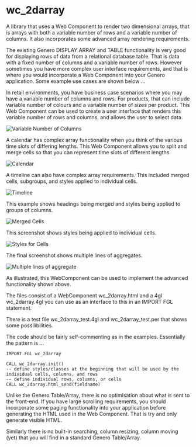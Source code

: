 # wc_2darray
A library that uses a Web Component to render two dimensional arrays, that is arrays with both a variable number of rows and a variable number of columns.  It also incorporates some advanced array rendering requirements.

The existing Genero DISPLAY ARRAY and TABLE functionality is very good for displaying rows of data from a relational database table.  That is data with a fixed number of columns and a variable number of rows.  However sometimes you have more complex user interface requirements, and that is where you would incorporate a Web Component into your Genero application.  Some example use cases are shown below ...

In retail environments, you have business case scenarios where you may have a variable number of columns and rows.  For products, that can include variable number of colours and a variable number of sizes per product.  This Web Component can be used to create a user interface that renders this variable number of rows and columns, and allows the user to select data.

![Variable Number of Columns](https://user-images.githubusercontent.com/13615993/32204980-7020f576-be51-11e7-9c9b-400db28edf29.png)

A calendar has complex array functionality when you think of the various time slots of differing lengths.  This Web Component allows you to split and merge cells so that you can represent time slots of different lengths.

![Calendar](https://user-images.githubusercontent.com/13615993/32204979-6fe8c28c-be51-11e7-8839-f926926cd4f0.png)

A timeline can also have complex array requirements.  This included merged cells, subgroups, and styles applied to individual cells.

![Timeline](https://user-images.githubusercontent.com/13615993/32204978-6fabf91a-be51-11e7-8b57-c97927151644.png)

This example shows headings being merged and styles being applied to groups of columns.

![Merged Cells](https://user-images.githubusercontent.com/13615993/32204977-6f5df40e-be51-11e7-93de-475e10b5a0b9.png)

This screenshot shows styles being applied to individual cells.

![Styles for Cells](https://user-images.githubusercontent.com/13615993/32204976-6f22251e-be51-11e7-9672-e231cd48454b.png)

The final screenshot shows multiple lines of aggregates.

![Multiple lines of aggregate](https://user-images.githubusercontent.com/13615993/32205137-71d300b6-be52-11e7-91a4-d247d95880f8.png)

As illustrated, this WebComponent can be used to implement the advanced functionality shown above.

The files consist of a WebComponent wc_2darray.html and a 4gl wc_2darray.4gl you can use as an interface to this in an IMPORT FGL statement.

There is a test file wc_2darray_test.4gl and wc_2darray_test.per that shows some possilibilities.

The code should be fairly self-commenting as in the examples. Essentially the pattern is ...

    IMPORT FGL wc_2darray

    CALL wc_2darray.init()
    -- define styles/classes at the beginning that will be used by the individual cells, columns, and rows 
    -- define individual rows, columns, or cells
    CALL wc_2darray.html_send(fieldname)

Unlike the Genero Table/Array, there is no optimisation about what is sent to the front-end.  If you have large scrolling requirements, you should incorporate some paging functionality into your application before generating the HTML used in the Web Component.  That is try and only generate visible HTML.

Similarly there is no built-in searching, column resizing, column moving (yet) that you will find in a standard Genero Table/Array.





